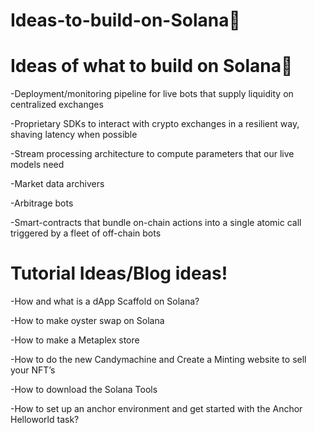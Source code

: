 # Ideas-to-build-on-Solana🧐

# Ideas of what  to build on Solana🥷

-Deployment/monitoring pipeline for live bots that supply liquidity on centralized exchanges

-Proprietary SDKs to interact with crypto exchanges in a resilient way, shaving latency when possible

-Stream processing architecture to compute parameters that our live models need

-Market data archivers

-Arbitrage bots

-Smart-contracts that bundle on-chain actions into a single atomic call triggered by a fleet of off-chain bots




# Tutorial Ideas/Blog ideas!


-How and what is a dApp Scaffold on Solana?

-How to make oyster swap on Solana

-How to make a Metaplex store

-How to do the new Candymachine and Create a Minting website to sell your NFT’s

-How to download the Solana Tools

-How to set up an anchor environment and get started with the Anchor Helloworld task?



